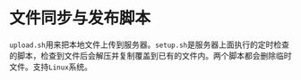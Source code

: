 # 文件同步与发布脚本

`upload.sh`用来把本地文件上传到服务器。`setup.sh`是服务器上面执行的定时检查的脚本，检查到文件后会解压并复制覆盖到已有的文件内。两个脚本都会删除临时文件。支持`Linux`系统。
